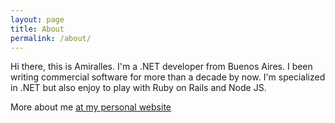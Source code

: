 ```yaml
---
layout: page
title: About
permalink: /about/
---
```

Hi there, this is Amiralles. I'm a .NET developer from Buenos Aires. I been writing commercial software for more than a decade by now. I'm specialized in .NET but also enjoy to play with Ruby on Rails and Node JS.

More about me [at my personal website](http://amiralles.com.ar)

